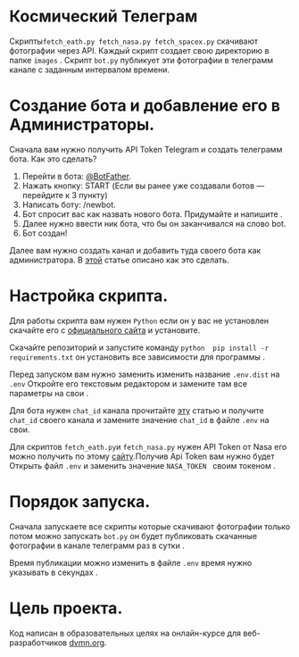 ﻿# Космический Телеграм
Скрипты```fetch_eath.py fetch_nasa.py fetch_spacex.py``` скачивают фотографии через  API.
Каждый скрипт создает свою директорию в папке ```images``` .
Cкрипт ```bot.py``` публикует эти фотографии в телеграмм канале с заданным интервалом времени.

# Создание бота и добавление его в Администраторы.
Сначала вам нужно получить API Token Telegram и создать телеграмм бота.
Как это сделать?

1.  Перейти в бота: [@BotFather](https://telegram.me/BotFather).
2.  Нажать кнопку: START (Если вы ранее уже создавали ботов — перейдите к 3 пункту)
3.  Написать боту: /newbot.
4.  Бот спросит вас как назвать нового бота. Придумайте и напишите .
5.  Далее нужно ввести ник бота, что бы он заканчивался нa слово bot.
6.  Бот создан!

Далее вам нужно создать канал и добавить туда своего бота как администратора.
В [этой](https://softolet.ru/telegramm/boty/dlya-chego-delat-bota-administratorom-i-kak-eto-delaetsya.html) статье описано как это сделать. 

# Настройка скрипта.
Для работы скрипта вам нужен ```Python``` если он у вас не установлен скачайте его с [официального сайта](https://www.python.org/) и установите.

Скачайте репозиторий и запустите команду ```python 
pip install -r requirements.txt``` он установить все зависимости для программы .


Перед запуском вам нужно заменить изменить название ```.env.dist``` на ```.env```
Откройте его текстовым редактором и замените там все параметры на свои .

Для бота нужен  ```chat_id``` канала прочитайте [эту](https://lumpics.ru/how-find-out-chat-id-in-telegram/) статью и получите ```chat_id``` своего канала и замените значение ```chat_id``` в файле ```.env``` на свои.

Для скриптов  ```fetch_eath.py```и ```fetch_nasa.py``` нужен API Token от Nasa его можно получить по этому [сайту](https://api.nasa.gov/).Получив Api Token вам нужно будет Открыть файл ```.env``` и заменить значение ```NASA_TOKEN ``` своим токеном .

# Порядок запуска.

Сначала запускаете все скрипты которые скачивают фотографии только потом можно запускать ```bot.py``` он будет публиковать скачанные фотографии в канале телеграмм раз в сутки .

Время публикации можно изменить в файле ```.env```  время нужно указывать в секундах .

# Цель проекта.

Код написан в образовательных целях на онлайн-курсе для веб-разработчиков [dvmn.org](https://dvmn.org/).
 



